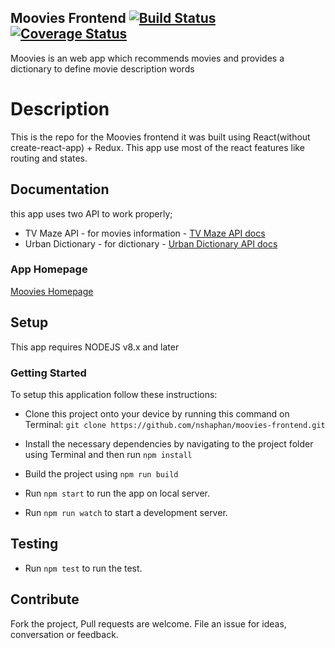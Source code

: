 ## Moovies Frontend [![Build Status](https://travis-ci.org/nshaphan/moovies-frontend.svg?branch=develop)](https://travis-ci.org/nshaphan/moovies-frontend) [![Coverage Status](https://coveralls.io/repos/github/nshaphan/moovies-frontend/badge.svg?branch=develop)](https://coveralls.io/github/nshaphan/moovies-frontend?branch=develop)

Moovies is an web app which recommends movies and provides a dictionary to define movie description words

# Description
This is the repo for the Moovies frontend it was built using React(without create-react-app) + Redux.
This app use most of the react features like routing and states.


## Documentation
this app uses two API to work properly;

- TV Maze API - for movies information - [TV Maze API docs](https://rapidapi.com/tvjan/api/tvmaze)
- Urban Dictionary - for dictionary - [Urban Dictionary API docs](https://rapidapi.com/community/api/urban-dictionary)

### App Homepage
[Moovies Homepage](https://moovies-fn.herokuapp.com/)
## Setup
This app requires NODEJS v8.x and later

### Getting Started

To setup this application follow these instructions:

- Clone this project onto your device by running this command on Terminal:
`git clone https://github.com/nshaphan/moovies-frontend.git`

- Install the necessary dependencies by navigating to the project folder using Terminal and then run `npm install`

- Build the project using `npm run build`

- Run `npm start` to run the app on local server.

- Run `npm run watch` to start a development server.


## Testing

- Run `npm test` to run the test.

## Contribute

Fork the project, Pull requests are welcome. File an issue for ideas, conversation or feedback.